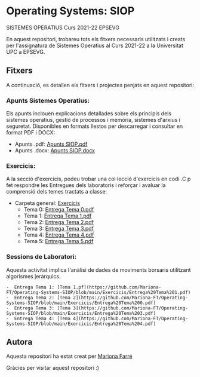 # Operating Systems: SIOP
SISTEMES OPERATIUS  Curs 2021-22 EPSEVG

En aquest repositori, trobareu tots els fitxers necessaris utilitzats i creats per l'assignatura de Sistemes Operatius al Curs 2021-22 a la Universitat UPC a EPSEVG.

## Fitxers
A continuació, es detallen els fitxers i projectes penjats en aquest repositori:

### Apunts Sistemes Operatius:
Els apunts inclouen explicacions detallades sobre els principis dels sistemes operatius, gestió de processos i memòria, sistemes d'arxius i seguretat. Disponibles en formats llestos per descarregar i consultar en format PDF i DOCX:
- Apunts .pdf:  [Apunts SIOP.pdf ](https://github.com/Mariona-FT/Operating-Systems-SIOP/blob/main/Apunts%20SIOP.pdf)
- Apunts .docx: [Apunts SIOP.docx](https://github.com/Mariona-FT/Operating-Systems-SIOP/blob/main/Apunts%20SIOP.docx) 

### Exercicis: 
A la secció d'exercicis, podeu trobar una col·lecció d'exercicis en codi .C p fet respondre les Entregues dels laboratoris i reforçar i avaluar la comprensió dels temes tractats a classe: 


- Carpeta general: [Exercicis](https://github.com/Mariona-FT/Operating-Systems-SIOP/tree/main/Exercicis)
  - Tema 0: [Entrega Tema 0.pdf](https://github.com/Mariona-FT/Operating-Systems-SIOP/blob/main/Exercicis/Entrega%20Tema%200.pdf)
  - Tema 1: [Entrega Tema 1.pdf](https://github.com/Mariona-FT/Operating-Systems-SIOP/blob/main/Exercicis/Entrega%20Tema%201.pdf)
  - Tema 2: [Entrega Tema 2.pdf](https://github.com/Mariona-FT/Operating-Systems-SIOP/blob/main/Exercicis/Entrega%20Tema%202.pdf)
  - Tema 3: [Entrega Tema 3.pdf](https://github.com/Mariona-FT/Operating-Systems-SIOP/blob/main/Exercicis/Entrega%20Tema%203.pdf)
  - Tema 4: [Entrega Tema 4.pdf](https://github.com/Mariona-FT/Operating-Systems-SIOP/blob/main/Exercicis/Entrega%20Tema%204.pdf)
  - Tema 5: [Entrega Tema 5.pdf](https://github.com/Mariona-FT/Operating-Systems-SIOP/blob/main/Exercicis/Entrega%20Tema%205.pdf)


### Sessions de Laboratori: 
Aquesta activitat implica l'anàlisi de dades de moviments borsaris utilitzant algorismes jeràrquics. 

    -  Entrega Tema 1: [Tema 1.pf](https://github.com/Mariona-FT/Operating-Systems-SIOP/blob/main/Exercicis/Entrega%20Tema%201.pdf)
    -  Entrega Tema 2: [Tema 2](https://github.com/Mariona-FT/Operating-Systems-SIOP/blob/main/Exercicis/Entrega%20Tema%200.pdf)
    -  Entrega Tema 3: [Tema 3](https://github.com/Mariona-FT/Operating-Systems-SIOP/blob/main/Exercicis/Entrega%20Tema%203.pdf)
    -  Entrega Tema 4: [Tema 4](https://github.com/Mariona-FT/Operating-Systems-SIOP/blob/main/Exercicis/Entrega%20Tema%204.pdf)
    

## Autora

Aquesta repositori ha estat creat per [Mariona Farré](https://github.com/Mariona-FT) 


Gràcies per visitar aquest repositori :)
